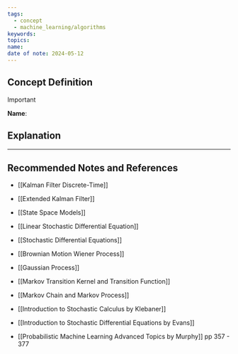 ```yaml
---
tags:
  - concept
  - machine_learning/algorithms
keywords: 
topics: 
name: 
date of note: 2024-05-12
---
```


## Concept Definition

>[!important]
>**Name**: 



## Explanation





-----------
##  Recommended Notes and References


- [[Kalman Filter Discrete-Time]]
- [[Extended Kalman Filter]]
- [[State Space Models]]


- [[Linear Stochastic Differential Equation]]
- [[Stochastic Differential Equations]]
- [[Brownian Motion Wiener Process]]
- [[Gaussian Process]]


- [[Markov Transition Kernel and Transition Function]]
- [[Markov Chain and Markov Process]]



- [[Introduction to Stochastic Calculus by Klebaner]]
- [[Introduction to Stochastic Differential Equations by Evans]]
- [[Probabilistic Machine Learning Advanced Topics by Murphy]] pp 357 - 377
